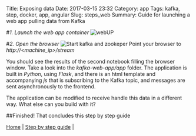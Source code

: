 Title: Exposing data
Date: 2017-03-15 23:32
Category: app
Tags: kafka, step, docker, app, angular
Slug: steps_web
Summary: Guide for launching a web app pulling data from Kafka

#*1. Launch the web app container*
![webUP](/images/steps/web/web-up.png)

#*2. Open the browser*
![Start kafka and zookeper](/images/steps/web/stream.png)
Point your browser to *http://<machine_ip>/stream*

You should see the results of the second notebook filling the browser window. Take a look into the *kafka-web-app/app* folder. The application is built in *Python*, using *Flask*, and there is an html template and accompanying *js* that is subscribing to the Kafka topic, and messages are sent asynchronously to the frontend.

The application can be modified to receive handle this data in a different way. What else can you build with it?


##Finished!
That concludes this step by step guide

[Home](/) | [Step by step guide]({filename}/steps/index.md) |
